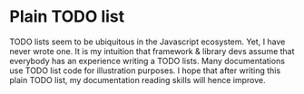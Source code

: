# Plain TODO list

TODO lists seem to be ubiquitous in the Javascript ecosystem. Yet, I have never wrote one. It is my intuition that framework & library devs assume that everybody has an experience writing a TODO lists. Many documentations use TODO list code for illustration purposes. I hope that after writing this plain TODO list, my documentation reading skills will hence improve.
